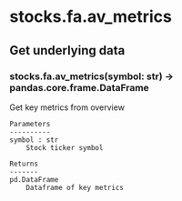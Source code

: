 # stocks.fa.av_metrics

## Get underlying data 
### stocks.fa.av_metrics(symbol: str) -> pandas.core.frame.DataFrame

Get key metrics from overview

    Parameters
    ----------
    symbol : str
        Stock ticker symbol

    Returns
    -------
    pd.DataFrame
        Dataframe of key metrics
